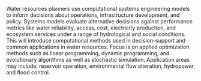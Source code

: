 Water resources planners use computational systems engineering models to inform decisions about operations, infrastructure development, and policy. Systems models evaluate alternative decisions against performance metrics like water reliability, access, cost, electricity production, and ecosystem services under a range of hydrological and social conditions. This will introduce computational methods used in decision-support and common applications in water resources. Focus is on applied optimization methods such as linear programming, dynamic programming, and evolutionary algorithms as well as stochastic simulation. Application areas may include: reservoir operation, environmental flow alteration, hydropower, and flood control.

